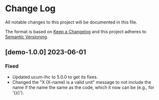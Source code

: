 # Change Log
All notable changes to this project will be documented in this file.

The format is based on [Keep a Changelog](http://keepachangelog.com/)
and this project adheres to [Semantic Versioning](http://semver.org/).

## [demo-1.0.0] 2023-06-01
### Fixed
- Updated ucum-lhc to 5.0.0 to get its fixes.
- Changed the "X (X-name) is a valid unit" message to not include the name if
  the name the same as the code, which it now can be (e.g., for '{z}').
